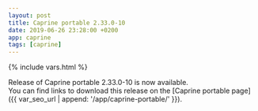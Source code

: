 ```yaml
---
layout: post
title: Caprine portable 2.33.0-10
date: 2019-06-26 23:28:00 +0200
app: caprine
tags: [caprine]
---
```

{% include vars.html %}

Release of Caprine portable 2.33.0-10 is now available.<br />
You can find links to download this release on the [Caprine portable page]({{ var_seo_url | append: '/app/caprine-portable/' }}).